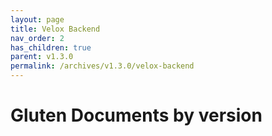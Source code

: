 ```yaml
---
layout: page
title: Velox Backend
nav_order: 2
has_children: true
parent: v1.3.0
permalink: /archives/v1.3.0/velox-backend
---
```

# Gluten Documents by version



